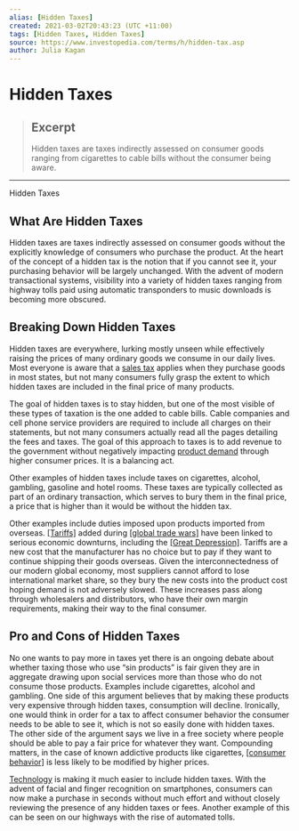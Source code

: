 ```yaml
---
alias: [Hidden Taxes]
created: 2021-03-02T20:43:23 (UTC +11:00)
tags: [Hidden Taxes, Hidden Taxes]
source: https://www.investopedia.com/terms/h/hidden-tax.asp
author: Julia Kagan
---
```


# Hidden Taxes

> ## Excerpt
> Hidden taxes are taxes indirectly assessed on consumer goods ranging from cigarettes to cable bills without the consumer being aware.

---

Hidden Taxes
## What Are Hidden Taxes

Hidden taxes are taxes indirectly assessed on consumer goods without the explicitly knowledge of consumers who purchase the product. At the heart of the concept of a hidden tax is the notion that if you cannot see it, your purchasing behavior will be largely unchanged. With the advent of modern transactional systems, visibility into a variety of hidden taxes ranging from highway tolls paid using automatic transponders to music downloads is becoming more obscured.

## Breaking Down Hidden Taxes

Hidden taxes are everywhere, lurking mostly unseen while effectively raising the prices of many ordinary goods we consume in our daily lives. Most everyone is aware that a [sales tax](https://www.investopedia.com/terms/s/salestax.asp) applies when they purchase goods in most states, but not many consumers fully grasp the extent to which hidden taxes are included in the final price of many products.

The goal of hidden taxes is to stay hidden, but one of the most visible of these types of taxation is the one added to cable bills. Cable companies and cell phone service providers are required to include all charges on their statements, but not many consumers actually read all the pages detailing the fees and taxes. The goal of this approach to taxes is to add revenue to the government without negatively impacting [product demand](https://www.investopedia.com/terms/p/priceelasticity.asp) through higher consumer prices. It is a balancing act.

Other examples of hidden taxes include taxes on cigarettes, alcohol, gambling, gasoline and hotel rooms. These taxes are typically collected as part of an ordinary transaction, which serves to bury them in the final price, a price that is higher than it would be without the hidden tax.

Other examples include duties imposed upon products imported from overseas. [[Tariffs]](https://www.investopedia.com/terms/t/tariff.asp) added during [[global trade wars]](https://www.investopedia.com/terms/t/trade-war.asp) have been linked to serious economic downturns, including the [[Great Depression]](https://www.investopedia.com/terms/g/great_depression.asp). Tariffs are a new cost that the manufacturer has no choice but to pay if they want to continue shipping their goods overseas. Given the interconnectedness of our modern global economy, most suppliers cannot afford to lose international market share, so they bury the new costs into the product cost hoping demand is not adversely slowed. These increases pass along through wholesalers and distributors, who have their own margin requirements, making their way to the final consumer.

## Pro and Cons of Hidden Taxes

No one wants to pay more in taxes yet there is an ongoing debate about whether taxing those who use “sin products” is fair given they are in aggregate drawing upon social services more than those who do not consume those products. Examples include cigarettes, alcohol and gambling. One side of this argument believes that by making these products very expensive through hidden taxes, consumption will decline. Ironically, one would think in order for a tax to affect consumer behavior the consumer needs to be able to see it, which is not so easily done with hidden taxes. The other side of the argument says we live in a free society where people should be able to pay a fair price for whatever they want. Compounding matters, in the case of known addictive products like cigarettes, [[consumer behavior]](https://www.investopedia.com/terms/c/consumer-theory.asp) is less likely to be modified by higher prices.

[Technology](https://www.investopedia.com/terms/t/technology_sector.asp) is making it much easier to include hidden taxes. With the advent of facial and finger recognition on smartphones, consumers can now make a purchase in seconds without much effort and without closely reviewing the presence of any hidden taxes or fees. Another example of this can be seen on our highways with the rise of automated tolls.
